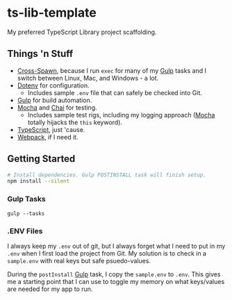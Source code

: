 # ts-lib-template

My preferred TypeScript Library project scaffolding.

## Things 'n Stuff

* [Cross-Spawn], because I run ```exec``` for many of my [Gulp] tasks and I switch between Linux, Mac, and Windows - a lot.
* [Dotenv] for configuration.
    * Includes sample ```.env``` file that can safely be checked into Git.
* [Gulp] for build automation.
* [Mocha] and [Chai] for testing.
    * Includes sample test rigs, including my logging approach ([Mocha] totally hijacks the ```this``` keyword).
* [TypeScript], just 'cause.
* [Webpack], if I need it.

## Getting Started

``` bash
# Install dependencies. Gulp POSTINSTALL task will finish setup.
npm install --silent 
```
### Gulp Tasks

```
gulp --tasks
```
### .ENV Files

I always keep my ```.env``` out of git, but I always forget what I need to put in my ```.env``` when I first load the project from Git. My solution is to check in a ```sample.env``` with real keys but safe psuedo-values. 

During the ```postInstall``` [Gulp] task, I copy the ```sample.env``` to ```.env```. This gives me a starting point that I can use to toggle my memory on what keys/values are needed for my app to run.

[Chai]: https://www.chaijs.com/
[Dotenv]: https://www.npmjs.com/package/dotenv
[Gulp]: https://gulpjs.com/
[Mocha]: https://mochajs.org/
[TypeScript]: https://www.typescriptlang.org/
[Webpack]: https://webpack.js.org/
[Cross-Spawn]: https://www.npmjs.com/package/cross-spawn
